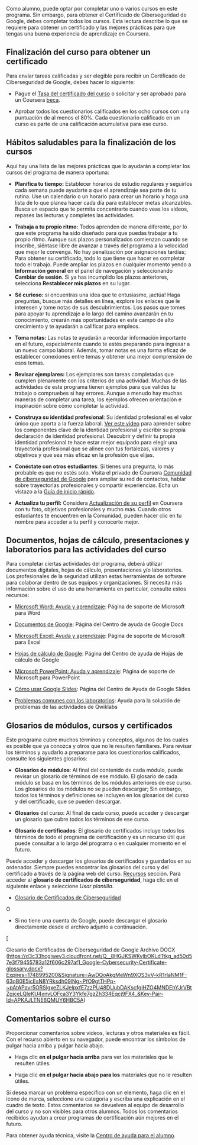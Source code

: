 
Como alumno, puede optar por completar uno o varios cursos en este programa. Sin embargo, para obtener el Certificado de Ciberseguridad de Google, debes completar todos los cursos. Esta lectura describe lo que se requiere para obtener un certificado y las mejores prácticas para que tengas una buena experiencia de aprendizaje en Coursera.

## Finalización del curso para obtener un certificado

Para enviar tareas calificadas y ser elegible para recibir un Certificado de Ciberseguridad de Google, debes hacer lo siguiente:

- Pague el [Tasa del certificado del curso](https://www.coursera.support/s/article/209818963-Payments-on-Coursera?language=en_US) o solicitar y ser aprobado para un Coursera [beca](https://www.coursera.support/s/article/209819033-Apply-for-Financial-Aid-or-a-Scholarship?language=en_US).
    
- Aprobar todos los cuestionarios calificados en los ocho cursos con una puntuación de al menos el 80%. Cada cuestionario calificado en un curso es parte de una calificación acumulativa para ese curso.
    

## Hábitos saludables para la finalización de los cursos

Aquí hay una lista de las mejores prácticas que lo ayudarán a completar los cursos del programa de manera oportuna:

- **Planifica tu tiempo:** Establecer horarios de estudio regulares y seguirlos cada semana puede ayudarte a que el aprendizaje sea parte de tu rutina. Use un calendario o un horario para crear un horario y haga una lista de lo que planea hacer cada día para establecer metas alcanzables. Busca un espacio que te permita concentrarte cuando veas los videos, repases las lecturas y completes las actividades.
    
- **Trabaja a tu propio ritmo:** Todos aprenden de manera diferente, por lo que este programa ha sido diseñado para que puedas trabajar a tu propio ritmo. Aunque sus plazos personalizados comienzan cuando se inscribe, siéntase libre de avanzar a través del programa a la velocidad que mejor le convenga. No hay penalización por asignaciones tardías; Para obtener su certificado, todo lo que tiene que hacer es completar todo el trabajo. Puede ampliar los plazos en cualquier momento yendo a **Información general** en el panel de navegación y seleccionando **Cambiar de sesión**. Si ya has incumplido los plazos anteriores, selecciona **Restablecer mis plazos** en su lugar.
    
- **Sé curioso:** si encuentras una idea que te entusiasme, ¡actúa! Haga preguntas, busque más detalles en línea, explore los enlaces que le interesen y tome notas de sus descubrimientos. Los pasos que tomes para apoyar tu aprendizaje a lo largo del camino avanzarán en tu conocimiento, crearán más oportunidades en este campo de alto crecimiento y te ayudarán a calificar para empleos.
    
- **Toma notas:** Las notas te ayudarán a recordar información importante en el futuro, especialmente cuando te estés preparando para ingresar a un nuevo campo laboral. Además, tomar notas es una forma eficaz de establecer conexiones entre temas y obtener una mejor comprensión de esos temas.
    
- **Revisar ejemplares:** Los ejemplares son tareas completadas que cumplen plenamente con los criterios de una actividad. Muchas de las actividades de este programa tienen ejemplos para que valides tu trabajo o compruebes si hay errores. Aunque a menudo hay muchas maneras de completar una tarea, los ejemplos ofrecen orientación e inspiración sobre cómo completar la actividad.
    
- **Construya su identidad profesional**: Su identidad profesional es el valor único que aporta a la fuerza laboral. [Ver este video](https://www.youtube.com/watch?v=_xbT4qMrot4) para aprender sobre los componentes clave de la identidad profesional y escribir su propia declaración de identidad profesional. Descubrir y definir tu propia identidad profesional te hace estar mejor equipado para elegir una trayectoria profesional que se alinee con tus fortalezas, valores y objetivos y que sea más eficaz en la profesión que elijas.
    
- **Conéctate con otros estudiantes**: Si tienes una pregunta, lo más probable es que no estés solo. Visita el privado de Coursera [Comunidad de ciberseguridad de Google](https://www.coursera.support/s/group-invite?id=MEY5VkgwMDAwMDAwMWMxMEFB) para ampliar su red de contactos, hablar sobre trayectorias profesionales y compartir experiencias. Echa un vistazo a la [Guía de inicio rápido](https://www.coursera.support/s/article/Community-Quick-Start-Guide).
    
- **Actualiza tu perfil:** Considera [Actualización de su perfil](https://www.coursera.org/account/profile) en Coursera con tu foto, objetivos profesionales y mucho más. Cuando otros estudiantes te encuentren en la Comunidad, pueden hacer clic en tu nombre para acceder a tu perfil y conocerte mejor.
    

## Documentos, hojas de cálculo, presentaciones y laboratorios para las actividades del curso

Para completar ciertas actividades del programa, deberá utilizar documentos digitales, hojas de cálculo, presentaciones y/o laboratorios. Los profesionales de la seguridad utilizan estas herramientas de software para colaborar dentro de sus equipos y organizaciones. Si necesita más información sobre el uso de una herramienta en particular, consulte estos recursos:

- [Microsoft Word: Ayuda y aprendizaje](https://support.microsoft.com/en-us/word): Página de soporte de Microsoft para Word
    
- [Documentos de Google](https://support.google.com/docs/topic/9046002?hl=en&ref_topic=1382883): Página del Centro de ayuda de Google Docs
    
- [Microsoft Excel: Ayuda y aprendizaje](https://support.microsoft.com/en-us/excel): Página de soporte de Microsoft para Excel
    
- [Hojas de cálculo de Google](https://support.google.com/docs/topic/9054603?hl=en&ref_topic=1382883): Página del Centro de ayuda de Hojas de cálculo de Google
    
- [Microsoft PowerPoint: Ayuda y aprendizaje](https://support.microsoft.com/en-us/powerpoint): Página de soporte de Microsoft para PowerPoint
    
- [Cómo usar Google Slides](https://support.google.com/docs/answer/2763168?hl=en&co=GENIE.Platform%3DDesktop): Página del Centro de Ayuda de Google Slides
    
- [Problemas comunes con los laboratorios](https://support.google.com/qwiklabs/answer/9133560?hl=en&ref_topic=9134804): Ayuda para la solución de problemas de las actividades de Qwiklabs
    

## Glosarios de módulos, cursos y certificados

Este programa cubre muchos términos y conceptos, algunos de los cuales es posible que ya conozca y otros que no le resulten familiares. Para revisar los términos y ayudarlo a prepararse para los cuestionarios calificados, consulte los siguientes glosarios:

- **Glosarios de módulos**: Al final del contenido de cada módulo, puede revisar un glosario de términos de ese módulo. El glosario de cada módulo se basa en los términos de los módulos anteriores de ese curso. Los glosarios de los módulos no se pueden descargar; Sin embargo, todos los términos y definiciones se incluyen en los glosarios del curso y del certificado, que se pueden descargar.
    
- **Glosarios** del curso: Al final de cada curso, puede acceder y descargar un glosario que cubre todos los términos de ese curso.
    
- **Glosario de certificados**: El glosario de certificados incluye todos los términos de todo el programa de certificación y es un recurso útil que puede consultar a lo largo del programa o en cualquier momento en el futuro.
    

Puede acceder y descargar los glosarios de certificados y guardarlos en su ordenador. Siempre puedes encontrar los glosarios del curso y del certificado a través de la página web del curso. [Recursos](https://www.coursera.org/learn/manage-security-risks/resources/Lv5j3) sección. Para acceder al **glosario de certificados de ciberseguridad**, haga clic en el siguiente enlace y seleccione _Usar plantilla_.

- [Glosario de Certificados de Ciberseguridad](https://docs.google.com/document/d/1Feb8pHRY-blnpaLOohds2esd6IWdCIp-ikG7G_omSj4/template/preview?usp=sharing&resourcekey=0-YHcAISkCiqGDq5KwO6yNeQ)
    

O

- Si no tiene una cuenta de Google, puede descargar el glosario directamente desde el archivo adjunto a continuación.
    

[

Glosario de Certificados de Ciberseguridad de Google
Archivo DOCX (https://d3c33hcgiwev3.cloudfront.net/Q__8HGJKSWKvlbOKLdTtkg_ad50d57e3f79455783a12f606c297af1_Google-Cybersecurity-Certificate-glossary.docx?Expires=1748995200&Signature=AwDQoAkgMeWn9XOS3vV-kR1rIaNM1F-63qB0E5icEsN8YRksdh09lNg~PfO9gtTHPp-~pAtAPavr5ORSlgxeZLKJelpxfE7zzPU48DUubDAKscfgiHZO4MNDEhYJrVBtZgjceLQleKU4xnvLOFca3Y3Ykfe7gzZh334Eqcj9FX4_&Key-Pair-Id=APKAJLTNE6QMUY6HBC5A)

## Comentarios sobre el curso

Proporcionar comentarios sobre videos, lecturas y otros materiales es fácil. Con el recurso abierto en su navegador, puede encontrar los símbolos de pulgar hacia arriba y pulgar hacia abajo.

- Haga clic **en el pulgar hacia arriba** para ver los materiales que le resulten útiles.
    
- Haga clic **en el pulgar hacia abajo para los** materiales que no le resulten útiles.
    

Si desea marcar un problema específico con un elemento, haga clic en el icono de marca, seleccione una categoría y escriba una explicación en el cuadro de texto. Estos comentarios se devuelven al equipo de desarrollo del curso y no son visibles para otros alumnos. Todos los comentarios recibidos ayudan a crear programas de certificación aún mejores en el futuro.

Para obtener ayuda técnica, visite la [Centro de ayuda para el alumno](https://learner.coursera.help/hc/en-us).